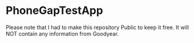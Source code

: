 # PhoneGapTestApp
Please note that I had to make this repository Public to keep it free. It will NOT contain any information from Goodyear.
